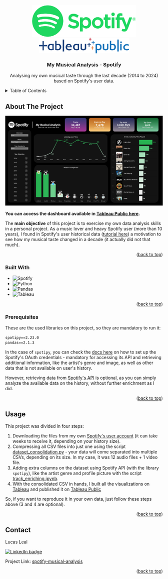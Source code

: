 
<a id="readme-top"></a>

<!-- PROJECT LOGO -->
<br />
<div align="center">
  <a href="https://github.com/github_username/repo_name">
    <img src="Assets/Spotify_logo_with_text.svg.png" alt="Logo" width="auto" height="100">
  </a>

  </br>

  <a href="https://github.com/github_username/repo_name">
    <img src="Assets/tableau-public-logo.png" alt="Logo" width="auto" height="50">
  </a>

<h3 align="center">My Musical Analysis - Spotify</h3>

  <p align="center">
    Analysing my own musical taste through the last decade (2014 to 2024) based on Spotify's user data. 
</div>


<!-- TABLE OF CONTENTS -->
<details>
  <summary>Table of Contents</summary>
  <ol>
    <li>
      <a href="#about-the-project">About The Project</a>
      <ul>
        <li><a href="#built-with">Built With</a></li>
        <li><a href="#prerequisites">Prerequisites</a></li>
      </ul>
    </li>
    <li><a href="#usage">Usage</a></li>
    <li><a href="#contact">Contact</a></li>
  </ol>
</details>



<!-- ABOUT THE PROJECT -->
## About The Project

[![Tableau Public screenshot](Dashboard.png)](https://public.tableau.com/views/MySpotifyAnalysis_17393181873530/MySpotifyAnalysis?:language=en-US&:sid=&:redirect=auth&:display_count=n&:origin=viz_share_link)

**You can access the dashboard available in [Tableau Public here](https://public.tableau.com/views/MySpotifyAnalysis_17393181873530/MySpotifyAnalysis?:language=en-US&:sid=&:redirect=auth&:display_count=n&:origin=viz_share_link).**

The **main objective** of this project is to exercise my own data analysis skills in a personal project. As a music lover and heavy Spotify user (more than 10 years), I found in Spotify's user historical data ([tutorial here](https://www.quora.com/How-can-I-download-my-Spotify-data)) a motivation to see how my musical taste changed in a decade (it actually did not that much).

<p align="right">(<a href="#readme-top">back to top</a>)</p>

### Built With

* ![Spotify](https://img.shields.io/badge/Spotify-1ED760?style=for-the-badge&logo=spotify&logoColor=white)
* ![Python](https://img.shields.io/badge/python-3670A0?style=for-the-badge&logo=python&logoColor=ffdd54)
* ![Pandas](https://img.shields.io/badge/pandas-%23150458.svg?style=for-the-badge&logo=pandas&logoColor=white)
* ![Tableau](https://img.shields.io/badge/Tableau-E97627?style=for-the-badge&logo=Tableau&logoColor=white)


<p align="right">(<a href="#readme-top">back to top</a>)</p>

### Prerequisites

These are the used libraries on this project, so they are mandatory to run it:

```
spotipy==2.23.0
pandas==2.1.3
```

In the case of `spotipy`, you can check the [docs here](https://spotipy.readthedocs.io/en/2.25.0/#getting-started) on how to set up the Spotify's OAuth credentials - mandatory for accessing its API and retrieving additional information, like the artist's genre and image, as well as other data that is not available on user's history.

However, retrieving data from [Spotify's API](https://developer.spotify.com/documentation/web-api) is optional, as you can simply analyze the available data on the history, without further enrichment as I did.

<p align="right">(<a href="#readme-top">back to top</a>)</p>

<!-- USAGE EXAMPLES -->
## Usage

This project was divided in four steps:
1. Downloading the files from my own [Spotify's user account](https://www.quora.com/How-can-I-download-my-Spotify-data) (it can take weeks to receive it, depending on your history size).
2. Compressing all CSV files into just one using the script [dataset_consolidation.py](dataset_consolidation.py) - your data will come separated into multiple CSVs, depending on its size. In my case, it was 12 audio files + 1 video file.
3. Adding extra columns on the dataset using Spotify API (with the library `spotipy`), like the artist genre and profile picture with the script [track_enriching.ipynb](track_data_enriching.ipynb).
4. With the consolidated CSV in hands, I built all the visualizations on [Tableau](https://www.tableau.com/) and published it on [Tableau Public](https://public.tableau.com/views/MySpotifyAnalysis_17393181873530/MySpotifyAnalysis?:language=en-US&:sid=&:redirect=auth&:display_count=n&:origin=viz_share_link)

So, if you want to reproduce it in your own data, just follow these steps above (3 and 4 are optional).

<p align="right">(<a href="#readme-top">back to top</a>)</p>

<!-- CONTACT -->
## Contact

Lucas Leal

[![LinkedIn badge](https://img.shields.io/badge/LinkedIn-0077B5?style=for-the-badge&logo=linkedin&logoColor=white)](https://www.linkedin.com/in/lucaslealdasilva/)


Project Link: 
[spotify-musical-analysis](https://github.com/casluleal/spotify-musical-analysis)

<p align="right">(<a href="#readme-top">back to top</a>)</p>

